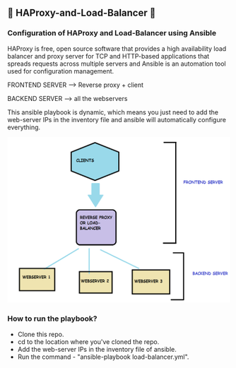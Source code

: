 ## 🔰 HAProxy-and-Load-Balancer 🔰
### Configuration of HAProxy and Load-Balancer using Ansible

HAProxy is free, open source software that provides a high availability load balancer and proxy server for TCP and HTTP-based applications that spreads requests across multiple servers and Ansible is an automation tool used for configuration management.

FRONTEND SERVER --> Reverse proxy + client

BACKEND SERVER --> all the webservers

This ansible playbook is dynamic, which means you just need to add the web-server IPs in the inventory file and ansible will automatically configure everything.

![](Capture.PNG)

### How to run the playbook?

- Clone this repo.
- cd to the location where you've cloned the repo.
- Add the web-server IPs in the inventory file of ansible.
- Run the command - "ansible-playbook load-balancer.yml".
